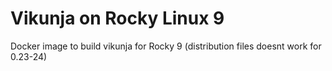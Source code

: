 # Vikunja on Rocky Linux 9

Docker image to build vikunja for Rocky 9 (distribution files doesnt work for 0.23-24)

